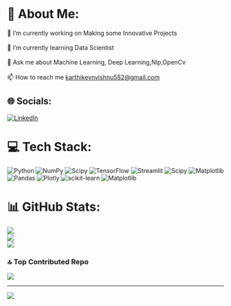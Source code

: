 # 💫 About Me:
🔭 I’m currently working on Making some Innovative Projects<br><br>🌱 I’m currently learning Data Scientist<br><br>💬 Ask me about Machine Learning, Deep Learning,Nlp,OpenCv<br><br>📫 How to reach me karthikeynvishnu582@gmail.com


## 🌐 Socials:
[![LinkedIn](https://img.shields.io/badge/LinkedIn-%230077B5.svg?logo=linkedin&logoColor=white)](https://www.linkedin.com/in/vishnuvk08/) 

# 💻 Tech Stack:
![Python](https://img.shields.io/badge/python-3670A0?style=flat-square&logo=python&logoColor=ffdd54) ![NumPy](https://img.shields.io/badge/numpy-%23013243.svg?style=flat-square&logo=numpy&logoColor=white) ![Scipy](https://img.shields.io/badge/SciPy-%230C55A5.svg?style=flat-square&logo=scipy&logoColor=%white) ![TensorFlow](https://img.shields.io/badge/TensorFlow-%23FF6F00.svg?style=flat-square&logo=TensorFlow&logoColor=white) ![Streamlit](https://img.shields.io/badge/Streamlit-%23FE4B4B.svg?style=flat-square&logo=streamlit&logoColor=white) ![Scipy](https://img.shields.io/badge/SciPy-%230C55A5.svg?style=flat-square&logo=scipy&logoColor=%white) ![Matplotlib](https://img.shields.io/badge/Matplotlib-%23ffffff.svg?style=flat-square&logo=Matplotlib&logoColor=black) ![Pandas](https://img.shields.io/badge/pandas-%23150458.svg?style=flat-square&logo=pandas&logoColor=white) ![Plotly](https://img.shields.io/badge/Plotly-%233F4F75.svg?style=flat-square&logo=plotly&logoColor=white) ![scikit-learn](https://img.shields.io/badge/scikit--learn-%23F7931E.svg?style=flat-square&logo=scikit-learn&logoColor=white) ![Matplotlib](https://img.shields.io/badge/Matplotlib-%23ffffff.svg?style=flat-square&logo=Matplotlib&logoColor=black)
# 📊 GitHub Stats:
![](https://github-readme-stats.vercel.app/api?username=VISHNUVK08&theme=dark&hide_border=false&include_all_commits=false&count_private=false)<br/>
![](https://github-readme-streak-stats.herokuapp.com/?user=VISHNUVK08&theme=dark&hide_border=false)<br/>
![](https://github-readme-stats.vercel.app/api/top-langs/?username=VISHNUVK08&theme=dark&hide_border=false&include_all_commits=false&count_private=false&layout=compact)

### 🔝 Top Contributed Repo
![](https://github-contributor-stats.vercel.app/api?username=VISHNUVK08&limit=5&theme=dark&combine_all_yearly_contributions=true)

---
[![](https://visitcount.itsvg.in/api?id=VISHNUVK08&icon=0&color=0)](https://visitcount.itsvg.in)

<!-- Proudly created with GPRM ( https://gprm.itsvg.in ) -->
